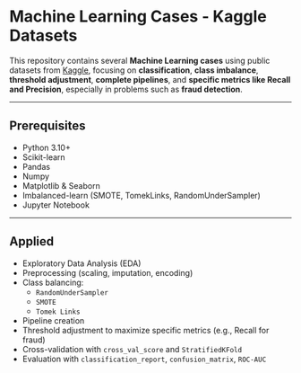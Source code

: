 # Machine Learning Cases - Kaggle Datasets

This repository contains several **Machine Learning cases** using public datasets from [Kaggle](https://www.kaggle.com/), focusing on **classification**, **class imbalance**, **threshold adjustment**, **complete pipelines**, and **specific metrics like Recall and Precision**, especially in problems such as **fraud detection**.

---

## Prerequisites

- Python 3.10+
- Scikit-learn
- Pandas
- Numpy
- Matplotlib & Seaborn
- Imbalanced-learn (SMOTE, TomekLinks, RandomUnderSampler)
- Jupyter Notebook

---

## Applied

- Exploratory Data Analysis (EDA)
- Preprocessing (scaling, imputation, encoding)
- Class balancing:
  - `RandomUnderSampler`
  - `SMOTE`
  - `Tomek Links`
- Pipeline creation
- Threshold adjustment to maximize specific metrics (e.g., Recall for fraud)
- Cross-validation with `cross_val_score` and `StratifiedKFold`
- Evaluation with `classification_report`, `confusion_matrix`, `ROC-AUC`